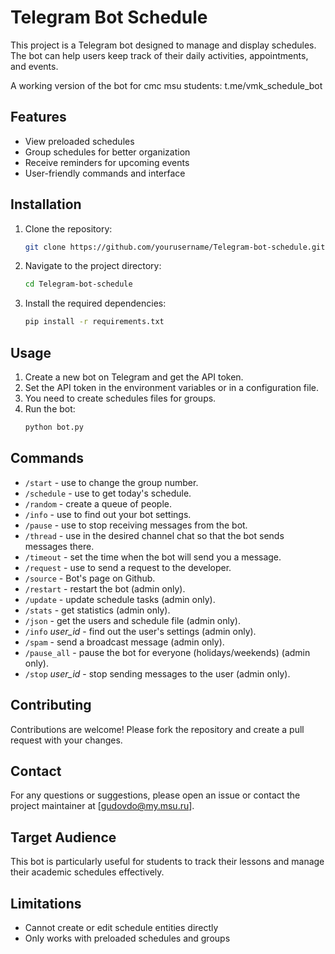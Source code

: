 # Telegram Bot Schedule
This project is a Telegram bot designed to manage and display schedules. The bot can help users keep track of their daily activities, appointments, and events.

A working version of the bot for cmc msu students: t.me/vmk_schedule_bot

## Features

- View preloaded schedules
- Group schedules for better organization
- Receive reminders for upcoming events
- User-friendly commands and interface

## Installation

1. Clone the repository:
    ```sh
    git clone https://github.com/yourusername/Telegram-bot-schedule.git
    ```
2. Navigate to the project directory:
    ```sh
    cd Telegram-bot-schedule
    ```
3. Install the required dependencies:
    ```sh
    pip install -r requirements.txt
    ```

## Usage

1. Create a new bot on Telegram and get the API token.
2. Set the API token in the environment variables or in a configuration file.
3. You need to create schedules files for groups.
4. Run the bot:
    ```sh
    python bot.py
    ```

## Commands

- `/start` - use to change the group number.
- `/schedule` - use to get today's schedule.
- `/random` - create a queue of people.
- `/info` - use to find out your bot settings.
- `/pause` - use to stop receiving messages from the bot.
- `/thread` - use in the desired channel chat so that the bot sends messages there.
- `/timeout` - set the time when the bot will send you a message.
- `/request` - use to send a request to the developer.
- `/source` - Bot's page on Github.
- `/restart` - restart the bot (admin only).
- `/update` - update schedule tasks (admin only).
- `/stats` - get statistics (admin only).
- `/json` - get the users and schedule file (admin only).
- `/info` <i>user_id</i> - find out the user's settings (admin only).
- `/spam` - send a broadcast message (admin only).
- `/pause_all` - pause the bot for everyone (holidays/weekends) (admin only).
- `/stop` <i>user_id</i> - stop sending messages to the user (admin only).

## Contributing

Contributions are welcome! Please fork the repository and create a pull request with your changes.

## Contact

For any questions or suggestions, please open an issue or contact the project maintainer at [gudovdo@my.msu.ru].

## Target Audience

This bot is particularly useful for students to track their lessons and manage their academic schedules effectively.

## Limitations

- Cannot create or edit schedule entities directly
- Only works with preloaded schedules and groups










